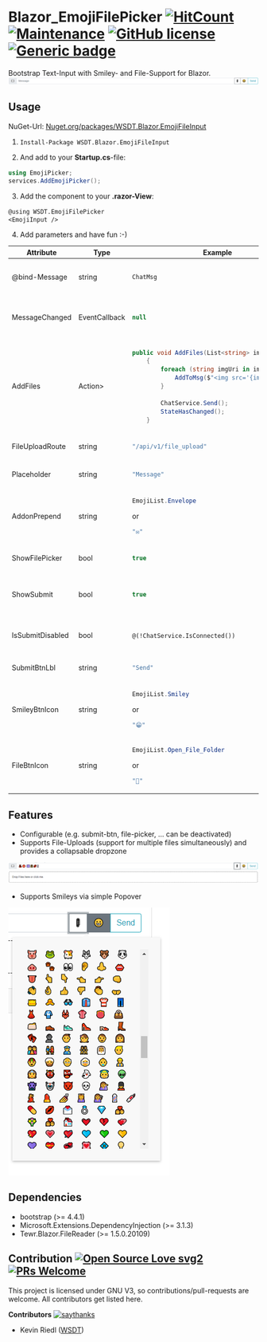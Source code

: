 # Blazor_EmojiFilePicker [![HitCount](http://hits.dwyl.com/wsdt/Blazor_EmojiFilePicker.svg)](http://hits.dwyl.com/wsdt/Blazor_EmojiFilePicker) [![Maintenance](https://img.shields.io/badge/Maintained%3F-yes-green.svg)](https://bitbucket.org/lbesson/ansi-colors) [![GitHub license](https://img.shields.io/github/license/wsdt/Blazor_EmojiFilePicker.svg)](https://github.com/wsdt/Blazor_EmojiFilePicker/blob/master/LICENSE) [![Generic badge](https://img.shields.io/badge/Made%20for-Blazor-blueviolet)](https://dotnet.microsoft.com/apps/aspnet/web-apps/blazor) 

Bootstrap Text-Input with Smiley- and File-Support for Blazor.
![Regular Input](https://github.com/wsdt/Blazor_EmojiFilePicker/blob/master/docs/img/InputView.PNG "Regular Input")

## Usage
NuGet-Url: [Nuget.org/packages/WSDT.Blazor.EmojiFileInput](https://www.nuget.org/packages/wsdt.blazor.emojifileinput/)

1. `Install-Package WSDT.Blazor.EmojiFileInput`

2. And add to your **Startup.cs**-file:
```csharp
using EmojiPicker;
services.AddEmojiPicker();
```

3. Add the component to your **.razor-View**:
```cshtml
@using WSDT.EmojiFilePicker
<EmojiInput />
```

4. Add parameters and have fun :-)

<table>
<thead>
<tr>
<th>Attribute</th>
<th>Type</th>
<th>Example</th>
<th>Usage</th>
</tr>
</thead>
<tbody>
<tr>
  <td>@bind-Message</td>
<td>string</td>
<td>
  
  ```csharp 
  ChatMsg
  ```
  </td>
<td>Binds value of input-field to your outer model for validation, form-submission, ...</td>
</tr>
<tr>
  <td>MessageChanged</td>
<td>EventCallback<string></td>
<td>
  
  ```csharp 
  null
  ```
  </td>
<td>Overwrite default onMessageChanged-Callback. Basically just needed for binding.</td>
</tr>
<tr>
  <td>AddFiles</td>
<td>Action<List<string>></td>
<td>
  
```csharp
public void AddFiles(List<string> imgUris)
    {
        foreach (string imgUri in imgUris) {
            AddToMsg($"<img src='{imgUri}' />");
        }

        ChatService.Send();
        StateHasChanged();
    }
```
</td>
<td>Receive the links to uploaded files as List. Files are uploaded to the provided FileUploadRoute. In case you expect images to be uploaded you could e.g. add them to your view.
</td>
</tr>
<tr>
<td>FileUploadRoute</td>
<td>string</td>
<td>
  
  ```csharp 
  "/api/v1/file_upload"
  ```
  </td>
<td>Defines the local route to save uploaded files.</td>
</tr>
<tr>
<td>Placeholder</td>
<td>string</td>
<td>
  
  ```csharp 
  "Message"
  ```
  </td>
<td>Defines the placeholder for your text-input.</td>
</tr>
<tr>
<td>AddonPrepend</td>
<td>string</td>
<td>
  
  ```csharp  
  EmojiList.Envelope
  ``` 
  or 
  ```csharp 
  "✉"
  ```
  </td>
<td>Defines the Prepend-Addon for the bootstrap input.</td>
</tr>
<tr>
<td>ShowFilePicker</td>
<td>bool</td>
<td>
  
  ```csharp 
  true
  ```
  </td>
<td>Should file-picker-Button and Dropzone be enabled?</td>
</tr>
<tr>
<td>ShowSubmit</td>
<td>bool</td>
<td> 
  
  ```csharp 
  true
  ```
  </td>
<td>Displays a regular submit-Btn. No callback is required as this component is not nested by a form.</td>
</tr>
<tr>
<td>IsSubmitDisabled</td>
<td>bool</td>
<td>
  
  ```cshtml 
  @(!ChatService.IsConnected())
  ```
  </td>
<td>If Submit-Btn is shown, then this property en- or disables the button.</td>
</tr>
<tr>
<td>SubmitBtnLbl</td>
<td>string</td>
<td> 
  
  ```csharp 
  "Send"
  ```
  </td>
<td>Sets the Submit-Label, if the button is shown.</td>
</tr>
<tr>
<td>SmileyBtnIcon</td>
<td>string</td>
<td>
  
  ```csharp 
  EmojiList.Smiley
  ``` 
  or 
  ```csharp 
  "😁"
  ```
  </td>
<td>Defines the smiley-button icon.</td>
</tr>
<tr>
<td>FileBtnIcon</td>
<td>string</td>
<td>
  
  ```csharp 
  EmojiList.Open_File_Folder
  ``` 
  or 
  ```csharp 
  "📎"
  ```
  </td>
<td>Defines the file-button icon.</td>
</tr>
</tbody>
</table>


## Features
* Configurable (e.g. submit-btn, file-picker, ... can be deactivated)
* Supports File-Uploads (support for multiple files simultaneously) and provides a collapsable dropzone

![Dropzone_Images](https://github.com/wsdt/Blazor_EmojiFilePicker/blob/master/docs/img/Dropzone_Smileys.PNG "Dropzone - Images")

* Supports Smileys via simple Popover

![Emoji_Picker](https://github.com/wsdt/Blazor_EmojiFilePicker/blob/master/docs/img/SmileyPicker.png "Emoji Picker")

## Dependencies
* bootstrap (>= 4.4.1)
* Microsoft.Extensions.DependencyInjection (>= 3.1.3)
* Tewr.Blazor.FileReader (>= 1.5.0.20109)


## Contribution [![Open Source Love svg2](https://badges.frapsoft.com/os/v2/open-source.svg?v=103)](https://github.com/ellerbrock/open-source-badges/) [![PRs Welcome](https://img.shields.io/badge/PRs-welcome-brightgreen.svg?style=flat-square)](http://makeapullrequest.com)

This project is licensed under GNU V3, so contributions/pull-requests are welcome. All contributors get listed here. 

**Contributors** [![saythanks](https://img.shields.io/badge/say-thanks-ff69b4.svg)](https://saythanks.io/to/kennethreitz)
- Kevin Riedl ([WSDT](https://github.com/wsdt))
